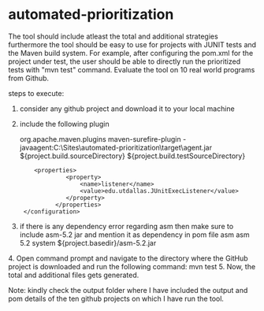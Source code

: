 # automated-prioritization

The tool should include atleast the total and additional strategies
furthermore the tool should be easy to use for projects with JUNIT tests
and the Maven build system. For example, after configuring the pom.xml
for the project under test, the user should be able to directly run the
prioritized tests with "mvn test" command. Evaluate the tool on 10 real world
programs from Github.

steps to execute:
1. consider any github project and download it to your local machine
2. include the following plugin
        
	<plugins>
	<plugin>
        <groupId>org.apache.maven.plugins</groupId>
        <artifactId>maven-surefire-plugin</artifactId>
          <configuration>
          	<argLine>-javaagent:C:\Sites\automated-prioritization\target\agent.jar</argLine> 
			     <additionalClasspathElements>
             <additionalClasspathElement>${project.build.sourceDirectory}</additionalClasspathElement>
             <additionalClasspathElement>${project.build.testSourceDirectory}</additionalClasspathElement>
          </additionalClasspathElements>

           <properties>
			     	<property>
			     		<name>listener</name>
			     		<value>edu.utdallas.JUnitExecListener</value>
			     	</property>
			     </properties>  
        </configuration>
      </plugin>
      </plugins>
      
3. if there is any dependency error regarding asm then make sure to include asm-5.2 jar and mention it as dependency in pom file
	<dependency>
      <groupId>asm</groupId>
      <artifactId>asm</artifactId>
      <version>5.2</version>
      <scope>system</scope>
      <systemPath>${project.basedir}/asm-5.2.jar</systemPath>
  </dependency>
4. Open command prompt and navigate to the directory where the GitHub project is downloaded and run the following command:
			mvn test
5. Now, the total and additional files gets generated.

Note: kindly check the output folder where I have included the output and pom details of the ten github projects on which I have run the tool.

